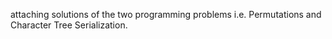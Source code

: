 attaching solutions of the two programming problems i.e. Permutations and Character Tree Serialization.

